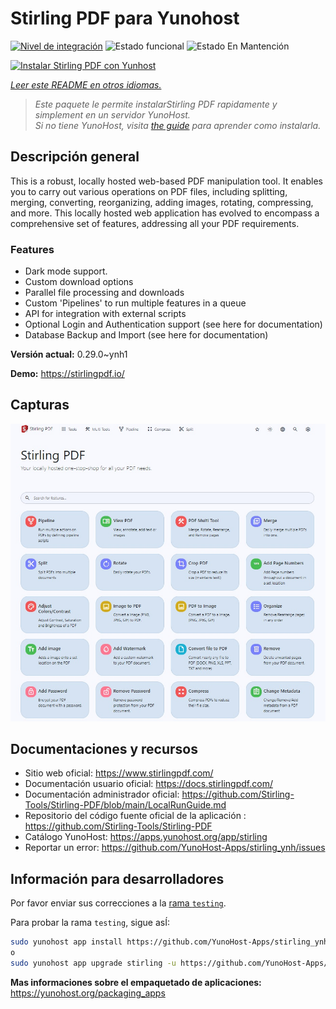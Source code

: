 <!--
Este archivo README esta generado automaticamente<https://github.com/YunoHost/apps/tree/master/tools/readme_generator>
No se debe editar a mano.
-->

# Stirling PDF para Yunohost

[![Nivel de integración](https://dash.yunohost.org/integration/stirling.svg)](https://ci-apps.yunohost.org/ci/apps/stirling/) ![Estado funcional](https://ci-apps.yunohost.org/ci/badges/stirling.status.svg) ![Estado En Mantención](https://ci-apps.yunohost.org/ci/badges/stirling.maintain.svg)

[![Instalar Stirling PDF con Yunhost](https://install-app.yunohost.org/install-with-yunohost.svg)](https://install-app.yunohost.org/?app=stirling)

*[Leer este README en otros idiomas.](./ALL_README.md)*

> *Este paquete le permite instalarStirling PDF rapidamente y simplement en un servidor YunoHost.*  
> *Si no tiene YunoHost, visita [the guide](https://yunohost.org/install) para aprender como instalarla.*

## Descripción general

This is a robust, locally hosted web-based PDF manipulation tool. It enables you to carry out various operations on PDF files, including splitting, merging, converting, reorganizing, adding images, rotating, compressing, and more. This locally hosted web application has evolved to encompass a comprehensive set of features, addressing all your PDF requirements.

### Features

- Dark mode support.
- Custom download options
- Parallel file processing and downloads
- Custom 'Pipelines' to run multiple features in a queue
- API for integration with external scripts
- Optional Login and Authentication support (see here for documentation)
- Database Backup and Import (see here for documentation)


**Versión actual:** 0.29.0~ynh1

**Demo:** <https://stirlingpdf.io/>

## Capturas

![Captura de Stirling PDF](./doc/screenshots/screenshot.jpg)

## Documentaciones y recursos

- Sitio web oficial: <https://www.stirlingpdf.com/>
- Documentación usuario oficial: <https://docs.stirlingpdf.com/>
- Documentación administrador oficial: <https://github.com/Stirling-Tools/Stirling-PDF/blob/main/LocalRunGuide.md>
- Repositorio del código fuente oficial de la aplicación : <https://github.com/Stirling-Tools/Stirling-PDF>
- Catálogo YunoHost: <https://apps.yunohost.org/app/stirling>
- Reportar un error: <https://github.com/YunoHost-Apps/stirling_ynh/issues>

## Información para desarrolladores

Por favor enviar sus correcciones a la [rama `testing`](https://github.com/YunoHost-Apps/stirling_ynh/tree/testing).

Para probar la rama `testing`, sigue asÍ:

```bash
sudo yunohost app install https://github.com/YunoHost-Apps/stirling_ynh/tree/testing --debug
o
sudo yunohost app upgrade stirling -u https://github.com/YunoHost-Apps/stirling_ynh/tree/testing --debug
```

**Mas informaciones sobre el empaquetado de aplicaciones:** <https://yunohost.org/packaging_apps>
